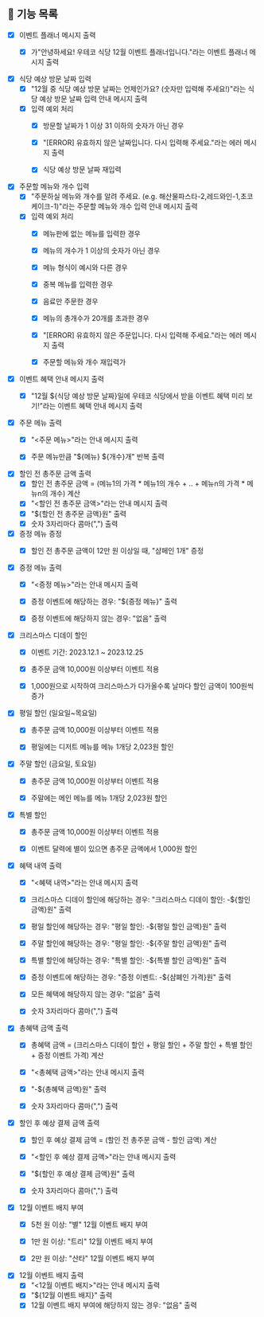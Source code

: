 ## 🚀 기능 목록

- [x] 이벤트 플래너 메시지 출력
    - [x] 가"안녕하세요! 우테코 식당 12월 이벤트 플래너입니다."라는 이벤트 플래너 메시지 출력


- [x] 식당 예상 방문 날짜 입력
    - [x] "12월 중 식당 예상 방문 날짜는 언제인가요? (숫자만 입력해 주세요!)"라는 식당 예상 방문 날짜 입력 안내 메시지 출력
    - [x] 입력 예외 처리
        - [x] 방문할 날짜가 1 이상 31 이하의 숫자가 아닌 경우
        - [x] "[ERROR] 유효하지 않은 날짜입니다. 다시 입력해 주세요."라는 에러 메시지 출력
        - [x] 식당 예상 방문 날짜 재입력


- [x] 주문할 메뉴와 개수 입력
    - [x] "주문하실 메뉴와 개수를 알려 주세요. (e.g. 해산물파스타-2,레드와인-1,초코케이크-1)"라는 주문할 메뉴와 개수 입력 안내 메시지 출력
    - [x] 입력 예외 처리
        - [x] 메뉴판에 없는 메뉴를 입력한 경우
        - [x] 메뉴의 개수가 1 이상의 숫자가 아닌 경우
        - [x] 메뉴 형식이 예시와 다른 경우
        - [x] 중복 메뉴를 입력한 경우
        - [x] 음료만 주문한 경우
        - [x] 메뉴의 총개수가 20개를 초과한 경우
        - [x] "[ERROR] 유효하지 않은 주문입니다. 다시 입력해 주세요."라는 에러 메시지 출력
        - [x] 주문할 메뉴와 개수 재입력가


- [x] 이벤트 혜택 안내 메시지 출력
    - [x] "12월 ${식당 예상 방문 날짜}일에 우테코 식당에서 받을 이벤트 혜택 미리 보기!"라는 이벤트 혜택 안내 메시지 출력


- [x] 주문 메뉴 출력
    - [x] "<주문 메뉴>"라는 안내 메시지 출력
    - [x] 주문 메뉴만큼 "${메뉴} ${개수}개" 반복 출력


- [x] 할인 전 총주문 금액 출력
    - [x] 할인 전 총주문 금액 = (메뉴1의 가격 * 메뉴1의 개수 + .. + 메뉴n의 가격 * 메뉴n의 개수) 계산
    - [x] "<할인 전 총주문 금액>"라는 안내 메시지 출력
    - [x] "${할인 전 총주문 금액}원" 출력
    - [x] 숫자 3자리마다 콤마(",") 출력

- [x] 증정 메뉴 증정
    - [x] 할인 전 총주문 금액이 12만 원 이상일 때, "샴페인 1개" 증정


- [x] 증정 메뉴 출력
    - [x] "<증정 메뉴>"라는 안내 메시지 출력
    - [x] 증정 이벤트에 해당하는 경우: "${증정 메뉴}" 출력
    - [x] 증정 이벤트에 해당하지 않는 경우: "없음" 출력


- [x] 크리스마스 디데이 할인
    - [x] 이벤트 기간: 2023.12.1 ~ 2023.12.25
    - [x] 총주문 금액 10,000원 이상부터 이벤트 적용
    - [x] 1,000원으로 시작하여 크리스마스가 다가올수록 날마다 할인 금액이 100원씩 증가


- [x] 평일 할인 (일요일~목요일)
    - [x] 총주문 금액 10,000원 이상부터 이벤트 적용
    - [x] 평일에는 디저트 메뉴를 메뉴 1개당 2,023원 할인


- [x] 주말 할인 (금요일, 토요일)
    - [x] 총주문 금액 10,000원 이상부터 이벤트 적용
    - [x] 주말에는 메인 메뉴를 메뉴 1개당 2,023원 할인


- [x] 특별 할인
    - [x] 총주문 금액 10,000원 이상부터 이벤트 적용
    - [x] 이벤트 달력에 별이 있으면 총주문 금액에서 1,000원 할인


- [x] 혜택 내역 출력
    - [x] "<혜택 내역>"라는 안내 메시지 출력
    - [x] 크리스마스 디데이 할인에 해당하는 경우: "크리스마스 디데이 할인: -${할인 금액}원" 출력
    - [x] 평일 할인에 해당하는 경우: "평일 할인: -${평일 할인 금액}원" 출력
    - [x] 주말 할인에 해당하는 경우: "평일 할인: -${주말 할인 금액}원" 출력
    - [x] 특별 할인에 해당하는 경우: "특별 할인: -${특별 할인 금액}원" 출력
    - [x] 증정 이벤트에 해당하는 경우: "증정 이벤트: -${샴폐인 가격}원" 출력
    - [x] 모든 혜택에 해당하지 않는 경우: "없음" 출력
    - [x] 숫자 3자리마다 콤마(",") 출력


- [x] 총혜택 금액 출력
    - [x] 총혜택 금액 = (크리스마스 디데이 할인 + 평일 할인 + 주말 할인 + 특별 할인 + 증정 이벤트 가격) 계산
    - [x] "<총혜택 금액>"라는 안내 메시지 출력
    - [x] "-${총혜택 금액}원" 출력
    - [x] 숫자 3자리마다 콤마(",") 출력


- [x] 할인 후 예상 결제 금액 출력
    - [x] 할인 후 예상 결제 금액 = (할인 전 총주문 금액 - 할인 금액) 계산
    - [x] "<할인 후 예상 결제 금액>"라는 안내 메시지 출력
    - [x] "${할인 후 예상 결제 금액}원" 출력
    - [x] 숫자 3자리마다 콤마(",") 출력


- [x] 12월 이벤트 배지 부여
    - [x] 5천 원 이상: "별" 12월 이벤트 배지 부여
    - [x] 1만 원 이상: "트리" 12월 이벤트 배지 부여
    - [x] 2만 원 이상: "산타" 12월 이벤트 배지 부여


- [x] 12월 이벤트 배지 출력
    - [x] "<12월 이벤트 배지>"라는 안내 메시지 출력
    - [x] "${12월 이벤트 배지}" 출력
    - [x] 12월 이벤트 배지 부여에 해당하지 않는 경우: "없음" 출력